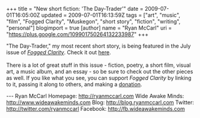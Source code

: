 +++
title = "New short fiction: 'The Day-Trader'"
date = 2009-07-01T16:05:00Z
updated = 2009-07-01T16:13:59Z
tags = ["art", "music", "film", "Fogged Clarity", "Muskegon", "short story", "fiction", "writing", "personal"]
blogimport = true
[author]
	name = "Ryan McCarl"
	uri = "https://plus.google.com/109901750264132233987"
+++

"The Day-Trader," my most recent short story, is being featured in the July issue of <em><a href="http://foggedclarity.com/">Fogged Clarity</a></em>.  Check it out <a href="http://foggedclarity.com/2009/06/the-day-trader/">here</a>.  <br /><br />There is a lot of great stuff in this issue - fiction, poetry, a short film, visual art, a music album, and an essay - so be sure to check out the other pieces as well.  If you like what you see, you can support <em>Fogged Clarity</em> by linking to it, passing it along to others, and making a <a href="http://foggedclarity.com/donations/">donation</a>.<div class="blogger-post-footer">---
Ryan McCarl
Homepage: http://ryanmccarl.com
Wide Awake Minds: http://www.wideawakeminds.com
Blog: http://blog.ryanmccarl.com
Twitter: http://twitter.com/ryanmccarl
Facebook: http://fb.wideawakeminds.com</div>
